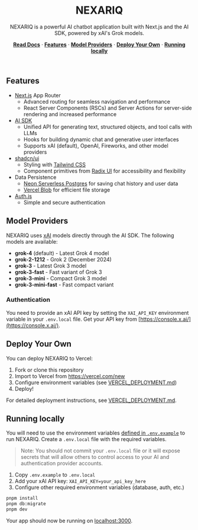 <h1 align="center">NEXARIQ</h1>

<p align="center">
    NEXARIQ is a powerful AI chatbot application built with Next.js and the AI SDK, powered by xAI's Grok models.
</p>

<p align="center">
  <a href="https://chat-sdk.dev"><strong>Read Docs</strong></a> ·
  <a href="#features"><strong>Features</strong></a> ·
  <a href="#model-providers"><strong>Model Providers</strong></a> ·
  <a href="#deploy-your-own"><strong>Deploy Your Own</strong></a> ·
  <a href="#running-locally"><strong>Running locally</strong></a>
</p>
<br/>

## Features

- [Next.js](https://nextjs.org) App Router
  - Advanced routing for seamless navigation and performance
  - React Server Components (RSCs) and Server Actions for server-side rendering and increased performance
- [AI SDK](https://ai-sdk.dev/docs/introduction)
  - Unified API for generating text, structured objects, and tool calls with LLMs
  - Hooks for building dynamic chat and generative user interfaces
  - Supports xAI (default), OpenAI, Fireworks, and other model providers
- [shadcn/ui](https://ui.shadcn.com)
  - Styling with [Tailwind CSS](https://tailwindcss.com)
  - Component primitives from [Radix UI](https://radix-ui.com) for accessibility and flexibility
- Data Persistence
  - [Neon Serverless Postgres](https://vercel.com/marketplace/neon) for saving chat history and user data
  - [Vercel Blob](https://vercel.com/storage/blob) for efficient file storage
- [Auth.js](https://authjs.dev)
  - Simple and secure authentication

## Model Providers

NEXARIQ uses [xAI](https://x.ai) models directly through the AI SDK. The following models are available:

- **grok-4** (default) - Latest Grok 4 model
- **grok-2-1212** - Grok 2 (December 2024)
- **grok-3** - Latest Grok 3 model
- **grok-3-fast** - Fast variant of Grok 3
- **grok-3-mini** - Compact Grok 3 model
- **grok-3-mini-fast** - Fast compact variant

### Authentication

You need to provide an xAI API key by setting the `XAI_API_KEY` environment variable in your `.env.local` file. Get your API key from [https://console.x.ai/](https://console.x.ai/).

## Deploy Your Own

You can deploy NEXARIQ to Vercel:

1. Fork or clone this repository
2. Import to Vercel from https://vercel.com/new
3. Configure environment variables (see [VERCEL_DEPLOYMENT.md](VERCEL_DEPLOYMENT.md))
4. Deploy!

For detailed deployment instructions, see [VERCEL_DEPLOYMENT.md](VERCEL_DEPLOYMENT.md).

## Running locally

You will need to use the environment variables [defined in `.env.example`](.env.example) to run NEXARIQ. Create a `.env.local` file with the required variables.

> Note: You should not commit your `.env.local` file or it will expose secrets that will allow others to control access to your AI and authentication provider accounts.

1. Copy `.env.example` to `.env.local`
2. Add your xAI API key: `XAI_API_KEY=your_api_key_here`
3. Configure other required environment variables (database, auth, etc.)

```bash
pnpm install
pnpm db:migrate
pnpm dev
```

Your app should now be running on [localhost:3000](http://localhost:3000).
